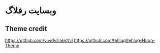 # وبسایت رفلاگ

## Theme credit
https://github.com/vividvilla/ezhil
https://github.com/tehlug/tehlug-Hugo-Theme


